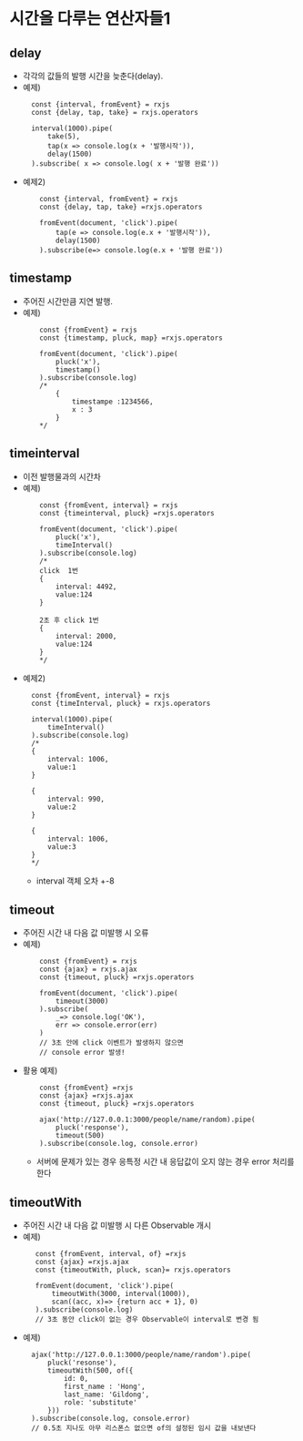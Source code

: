 # 시간을 다루는 연산자들1 

## delay
- 각각의 값들의 발행 시간을 늦춘다(delay).
- 예제)
  ```
    const {interval, fromEvent} = rxjs
    const {delay, tap, take} = rxjs.operators

    interval(1000).pipe(
        take(5),
        tap(x => console.log(x + '발행시작')),
        delay(1500)
    ).subscribe( x => console.log( x + '발행 완료'))
  ```
- 예제2)
    ```
        const {interval, fromEvent} = rxjs
        const {delay, tap, take} =rxjs.operators

        fromEvent(document, 'click').pipe(
            tap(e => console.log(e.x + '발행시작')),
            delay(1500)
        ).subscribe(e=> console.log(e.x + '발행 완료'))
    ```
## timestamp
  - 주어진 시간만큼 지연 발행.
  - 예제)
    ```
        const {fromEvent} = rxjs
        const {timestamp, pluck, map} =rxjs.operators

        fromEvent(document, 'click').pipe(
            pluck('x'),
            timestamp()
        ).subscribe(console.log)
        /*
            { 
                timestampe :1234566,
                x : 3
            }
        */
    ```

## timeinterval
  - 이전 발행물과의 시간차
  - 예제)
    ```
        const {fromEvent, interval} = rxjs
        const {timeinterval, pluck} =rxjs.operators

        fromEvent(document, 'click').pipe(
            pluck('x'),
            timeInterval()
        ).subscribe(console.log)
        /*
        click  1번
        {
            interval: 4492,
            value:124
        }

        2초 후 click 1번
        {
            interval: 2000,
            value:124
        }
        */
    ```
   - 예제2)
      ```
        const {fromEvent, interval} = rxjs
        const {timeInterval, pluck} = rxjs.operators

        interval(1000).pipe(
            timeInterval()
        ).subscribe(console.log)
        /*
        {
            interval: 1006,
            value:1
        }

        {
            interval: 990,
            value:2
        }

        {
            interval: 1006,
            value:3
        }
        */
      ```
      - interval 객체 오차 +-8

## timeout
  - 주어진 시간 내 다음 값 미발행 시 오류
  - 예제)
    ```
        const {fromEvent} = rxjs
        const {ajax} = rxjs.ajax
        const {timeout, pluck} =rxjs.operators

        fromEvent(document, 'click').pipe(
            timeout(3000)
        ).subscribe(
            _=> console.log('OK'),
            err => console.error(err)
        )
        // 3초 안에 click 이벤트가 발생하지 않으면
        // console error 발생!
    ```
  - 활용 예제)
    ```
        const {fromEvent} =rxjs
        const {ajax} =rxjs.ajax
        const {timeout, pluck} =rxjs.operators

        ajax('http://127.0.0.1:3000/people/name/random).pipe(
            pluck('response'),
            timeout(500)
        ).subscribe(console.log, console.error)
    ```
    - 서버에 문제가 있는 경우 응특정 시간 내 응답값이 오지 않는 경우 error 처리를 한다
    
## timeoutWith
   - 주어진 시간 내 다음 값 미발행 시 다른 Observable 개시
   - 예제)
     ```
        const {fromEvent, interval, of} =rxjs
        const {ajax} =rxjs.ajax
        const {timeoutWith, pluck, scan}= rxjs.operators

        fromEvent(document, 'click').pipe(
            timeoutWith(3000, interval(1000)),
            scan((acc, x)=> {return acc + 1}, 0)
        ).subscribe(console.log)
        // 3초 동안 click이 없는 경우 Observable이 interval로 변경 됨
     ```
   - 예제)
      ```
        ajax('http://127.0.0.1:3000/people/name/random').pipe(
            pluck('resonse'),
            timeoutWith(500, of({
                id: 0,
                first_name : 'Hong',
                last_name: 'Gildong',
                role: 'substitute'
            }))
        ).subscribe(console.log, console.error)
        // 0.5초 지나도 아무 리스폰스 없으면 of의 설정된 임시 값을 내보낸다
      ```






